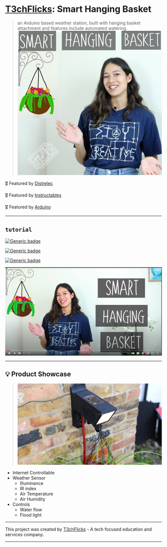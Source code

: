 # [T3chFlicks](https://t3chflicks.org): Smart Hanging Basket

> an Arduino based weather station, built with hanging basket attachment and features include automated watering.
![pic](./thumbnail.jpg)


🎖️ Featured by [Distrelec](https://www.distrelec.de/en/knowhow-on-the-pulse/cms/t3ch-flicks-smart-hanging-basket)

🎖️ Featured by [Instructables](https://www.instructables.com/Smart-Buoy/)

🎖️ Featured by [Arduino](https://www.facebook.com/official.arduino/posts/3634356023257357)

---

## `tutorial`
[![Generic badge](https://img.shields.io/badge/Blog_Post-Github-orange.svg)](./blog_post.md)

[![Generic badge](https://img.shields.io/badge/Blog_Post-Medium-blue.svg)](https://t3chflicks.medium.com/)

[![Generic badge](https://img.shields.io/badge/Youtube-Video-red.svg)](https://www.youtube.com/watch?v=LnUSYzTdc5s)

 [![Everything Is AWESOME](./yt.png)](https://www.youtube.com/watch?v=LnUSYzTdc5s "Youtube Video")

---

## 💡 Product Showcase
> ![Product](./teaser.png)
* Internet Controllable
* Weather Sensor
  * Illuminance
  * IR index
  * Air Temperature
  * Air Humidity
* Controls
  * Water flow
  * Flood light

---

This project was created by [T3chFlicks](https://t3chflicks.org) - A tech focused education and services company.

---
